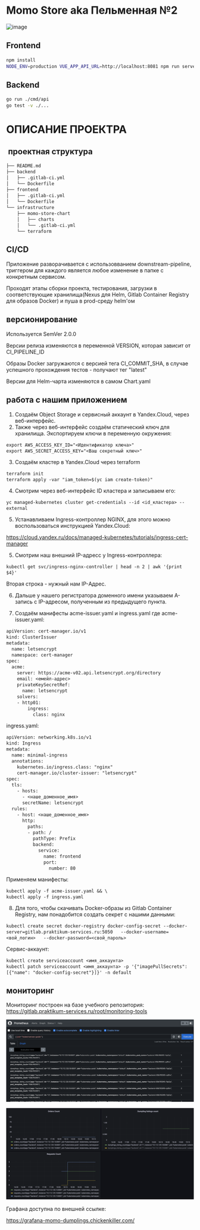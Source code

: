 # Momo Store aka Пельменная №2

<img width="900" alt="image" src="https://user-images.githubusercontent.com/9394918/167876466-2c530828-d658-4efe-9064-825626cc6db5.png">

## Frontend

```bash
npm install
NODE_ENV=production VUE_APP_API_URL=http://localhost:8081 npm run serve
```

## Backend

```bash
go run ./cmd/api
go test -v ./... 
```
# ОПИСАНИЕ ПРОЕКТРА

##  проектная структура
```
├── README.md
├── backend
│   ├── .gitlab-ci.yml
│   └── Dockerfile
├── frontend
│   ├── .gitlab-ci.yml
│   └── Dockerfile
└── infrastructure
    ├── momo-store-chart
    │   ├── charts
    │   └── .gitlab-ci.yml
    └── terraform
```
## CI/CD

Приложение разворачивается с использовванием downstream-pipeline, триггером для каждого является любое изменение в папке с конкретным сервисом.

Проходят этапы сборки проекта, тестирования, загрузки в соответствующие хранилища(Nexus для Helm, Gitlab Container Registry для образов Docker) и пуша в prod-среду helm'ом

## версионирование

Используется SemVer 2.0.0

Версии релиза изменяются в переменной VERSION, которая зависит от CI_PIPELINE_ID

Образы Docker загружаются с версией тега CI_COMMIT_SHA, в случае успешного прохождения тестов - получают тег "latest"

Версии для Helm-чарта изменяются в самом Chart.yaml

## работа с нашим приложением

1. Создаём Object Storage и сервисный аккаунт в Yandex.Cloud, через веб-интерфейс.
2. Также через веб-интерфейс создаём статический ключ для хранилища. Экспортируем ключи в переменную окружения:
```
export AWS_ACCESS_KEY_ID="<Идентификатор ключа>"
export AWS_SECRET_ACCESS_KEY="<Ваш секретный ключ>"
```
3. Создаём кластер в Yandex.Cloud через terraform
```cd terraform
terraform init 
terraform apply -var "iam_token=$(yc iam create-token)"
```
4. Смотрим через веб-интерфейс ID кластера и записываем его:
```
yc managed-kubernetes cluster get-credentials --id <id_кластера> --external
```
5. Устанавливаем Ingress-контроллер NGINX, для этого можно воспользоваться инструкцией Yandex.Cloud:

https://cloud.yandex.ru/docs/managed-kubernetes/tutorials/ingress-cert-manager

5. Смотрим наш внешний IP-адресс у Ingress-контроллера:
```
kubectl get svc/ingress-nginx-controller | head -n 2 | awk '{print $4}'
```
Вторая строка - нужный нам IP-Адрес.

6. Дальше у нашего регистратора доменного имени указываем A-запись с IP-адресом, полученным из предыдущего пункта.

7. Создаём манифесты acme-issuer.yaml и ingress.yaml
где acme-issuer.yaml:
```
apiVersion: cert-manager.io/v1
kind: ClusterIssuer
metadata:
  name: letsencrypt
  namespace: cert-manager
spec:
  acme:
    server: https://acme-v02.api.letsencrypt.org/directory
    email: <емейл-адрес>
    privateKeySecretRef:
      name: letsencrypt
    solvers:
    - http01:
        ingress:
          class: nginx
```
ingress.yaml:
```
apiVersion: networking.k8s.io/v1
kind: Ingress
metadata:
  name: minimal-ingress
  annotations:
    kubernetes.io/ingress.class: "nginx"
    cert-manager.io/cluster-issuer: "letsencrypt"
spec:
  tls:
    - hosts:
      - <наше_доменное_имя>
      secretName: letsencrypt
  rules:
    - host: <наше_доменное_имя>
      http:
        paths:
        - path: /
          pathType: Prefix
          backend:
            service:
              name: frontend
              port:
                number: 80
```
Применяем манифесты:
```
kubectl apply -f acme-issuer.yaml && \
kubectl apply -f ingress.yaml
```

8. Для того, чтобы скачивать Docker-образы из Gitlab Container Registry, нам понадобится создать секрет с нашими данными:
```
kubectl create secret docker-registry docker-config-secret --docker-server=gitlab.praktikum-services.ru:5050   --docker-username=<вой_логин>   --docker-password=<свой_пароль>
```
Cервис-аккаунт:
```
kubectl create serviceaccount <имя_аккаунта>
kubectl patch serviceaccount <имя_аккаунта> -p '{"imagePullSecrets": [{"name": "docker-config-secret"}]}' -n default 
```

## мониторинг

Мониторинг построен на базе учебного репозитория:
https://gitlab.praktikum-services.ru/root/monitoring-tools

![Alt text](image.png)

![Alt text](image-1.png)

Графана доступна по внешней ссылке:

https://grafana-momo-dumplings.chickenkiller.com/


